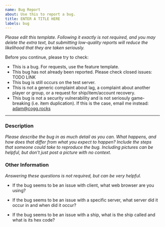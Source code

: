 ```yaml
---
name: Bug Report
about: Use this to report a bug.
title: ENTER A TITLE HERE
labels: bug
---
```


*Please edit this template. Following it exactly is not required, and you may delete the extra text, but submitting low-quality reports will reduce the likelihood that they are taken seriously.*

Before you continue, please try to check:
- This is a bug. For requests, use the feature template.
- This bug has not already been reported. Please check closed issues: TODO LINK
- This bug is still occurs on the test server.
- This is not a generic complaint about lag, a complaint about another player or group, or a request for ship/item/account recovery.
- This bug is not a security vulnerability and is not seriosuly game-breaking (i.e. item duplication).
  If this is the case, email me instead: adam@cogg.rocks

---------------------------------------------------

### Description

*Please describe the bug in as much detail as you can. What happens, and how does that differ from what you expect to happen?
Include the steps that someone could take to reproduce the bug.
Including pictures can be helpful, but don't just post a picture with no context.*

### Other Information

*Answering these questions is not required, but can be very helpful.*

- If the bug seems to be an issue with client, what web browser are you using?

- If the bug seems to be an issue with a specific server, what server did it occur in and when did it occur?

- If the bug seems to be an issue with a ship, what is the ship called and what is its hex code?
